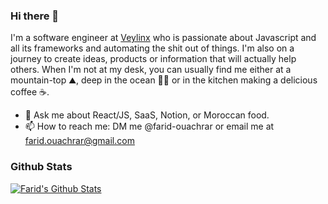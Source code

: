 ### Hi there 👋

I'm a software engineer at [Veylinx](https://veylinx.com) who is passionate about Javascript and all its frameworks and automating the shit out of things. I'm also on a journey to create ideas, products or information that will actually help others. When I'm not at my desk, you can usually find me either at a mountain-top ⛰️, deep in the ocean 🏊‍♂️ or in the kitchen making a delicious coffee ☕.

- 💬 Ask me about React/JS, SaaS, Notion, or Moroccan food.
- 📫 How to reach me: DM me @farid-ouachrar or email me at farid.ouachrar@gmail.com


### Github Stats

[![Farid's Github Stats](https://github-readme-stats.vercel.app/api?username=farid-ouachrar&count_private=true&theme=default&show_icons=true)](https://github.com/farid-ouachrar)
